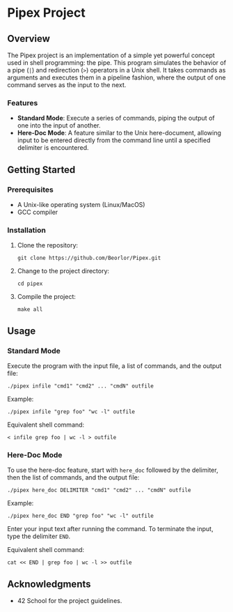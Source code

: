 # Pipex Project

## Overview
The Pipex project is an implementation of a simple yet powerful concept used in shell programming: the pipe. This program simulates the behavior of a pipe (`|`) and redirection (`>`) operators in a Unix shell. It takes commands as arguments and executes them in a pipeline fashion, where the output of one command serves as the input to the next.

### Features
- **Standard Mode**: Execute a series of commands, piping the output of one into the input of another.
- **Here-Doc Mode**: A feature similar to the Unix here-document, allowing input to be entered directly from the command line until a specified delimiter is encountered.

## Getting Started

### Prerequisites
- A Unix-like operating system (Linux/MacOS)
- GCC compiler

### Installation
1. Clone the repository:
   ```
   git clone https://github.com/Beorlor/Pipex.git
   ```
2. Change to the project directory:
   ```
   cd pipex
   ```
3. Compile the project:
   ```
   make all
   ```

## Usage

### Standard Mode
Execute the program with the input file, a list of commands, and the output file:
```
./pipex infile "cmd1" "cmd2" ... "cmdN" outfile
```
Example:
```
./pipex infile "grep foo" "wc -l" outfile
```
Equivalent shell command:
```
< infile grep foo | wc -l > outfile
```

### Here-Doc Mode
To use the here-doc feature, start with `here_doc` followed by the delimiter, then the list of commands, and the output file:
```
./pipex here_doc DELIMITER "cmd1" "cmd2" ... "cmdN" outfile
```
Example:
```
./pipex here_doc END "grep foo" "wc -l" outfile
```
Enter your input text after running the command. To terminate the input, type the delimiter `END`.

Equivalent shell command:
```
cat << END | grep foo | wc -l >> outfile
```

## Acknowledgments
- 42 School for the project guidelines.
